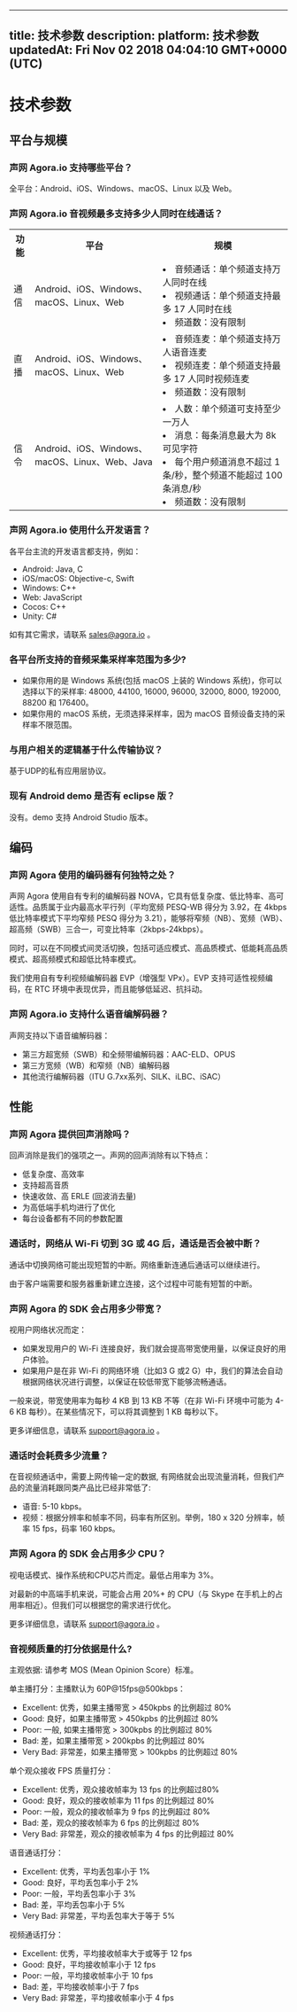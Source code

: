 
---
title: 技术参数
description: 
platform: 技术参数
updatedAt: Fri Nov 02 2018 04:04:10 GMT+0000 (UTC)
---
# 技术参数
## 平台与规模

### 声网 Agora.io 支持哪些平台？

全平台：Android、iOS、Windows、macOS、Linux 以及 Web。

### 声网 Agora.io 音视频最多支持多少人同时在线通话？


<table>
  <tr>
    <th>功能</th>
    <th>平台</th>
    <th>规模</th>
  </tr>
  <tr>
    <td>通信</td>
    <td>Android、iOS、Windows、macOS、Linux、Web</td>
    <td><li>音频通话：单个频道支持万人同时在线</li><li>视频通话：单个频道支持最多 17 人同时在线</li><li>频道数：没有限制</li></td>
  </tr>
  <tr>
    <td>直播</td>
    <td>Android、iOS、Windows、macOS、Linux、Web</td>
    <td><li>音频连麦：单个频道支持万人语音连麦</li><li>视频连麦：单个频道支持最多 17 人同时视频连麦</li><li>频道数：没有限制</li></td>
  </tr>
  <tr>
    <td>信令</td>
    <td>Android、iOS、Windows、macOS、Linux、Web、Java</td>
    <td><li>人数：单个频道可支持至少一万人</li><li>消息：每条消息最大为 8k 可见字符</li><li>每个用户频道消息不超过 1 条/秒，整个频道不能超过 100 条消息/秒</li><li>频道数：没有限制</li></td>
  </tr>
</table>

### 声网 Agora.io 使用什么开发语言？

各平台主流的开发语言都支持，例如：

* Android: Java, C
* iOS/macOS: Objective-c, Swift
* Windows: C++
* Web: JavaScript
* Cocos: C++
* Unity: C#

如有其它需求，请联系 sales@agora.io 。

### 各平台所支持的音频采集采样率范围为多少?

* 如果你用的是 Windows 系统(包括 macOS 上装的 Windows 系统)，你可以选择以下的采样率: 48000, 44100, 16000, 96000, 32000, 8000, 192000, 88200 和 176400。
* 如果你用的 macOS 系统，无须选择采样率，因为 macOS 音频设备支持的采样率不限范围。
 
### 与用户相关的逻辑基于什么传输协议？

基于UDP的私有应用层协议。

### 现有 Android demo 是否有 eclipse 版？

没有。demo 支持 Android Studio 版本。

## 编码

### 声网 Agora 使用的编码器有何独特之处？

声网 Agora 使用自有专利的编解码器 NOVA，它具有低复杂度、低比特率、高可适性。品质属于业内最高水平行列（平均宽频 PESQ-WB 得分为 3.92，在 4kbps 低比特率模式下平均窄频 PESQ 得分为 3.21），能够将窄频（NB）、宽频（WB）、超高频（SWB）三合一，可变比特率（2kbps-24kbps）。

同时，可以在不同模式间灵活切换，包括可适应模式、高品质模式、低能耗高品质模式、超高频模式和超低比特率模式。

我们使用自有专利视频编解码器 EVP（增强型 VPx）。EVP 支持可适性视频编码，在 RTC 环境中表现优异，而且能够低延迟、抗抖动。

### 声网 Agora.io 支持什么语音编解码器？

声网支持以下语音编解码器：

* 第三方超宽频（SWB）和全频带编解码器：AAC-ELD、OPUS
* 第三方宽频（WB）和窄频（NB）编解码器
* 其他流行编解码器（ITU G.7xx系列、SILK、iLBC、iSAC）

## 性能

### 声网 Agora 提供回声消除吗？

回声消除是我们的强项之一。声网的回声消除有以下特点：

* 低复杂度、高效率
* 支持超高音质
* 快速收敛、高 ERLE (回波消去量)
* 为高低端手机均进行了优化
* 每台设备都有不同的参数配置

### 通话时，网络从 Wi-Fi 切到 3G 或 4G 后，通话是否会被中断？

通话中切换网络可能出现短暂的中断。网络重新连通后通话可以继续进行。

由于客户端需要和服务器重新建立连接，这个过程中可能有短暂的中断。

### 声网 Agora 的 SDK 会占用多少带宽？

视用户网络状况而定：

* 如果发现用户的 Wi-Fi 连接良好，我们就会提高带宽使用量，以保证良好的用户体验。
* 如果用户是在非 Wi-Fi 的网络环境（比如3 G 或2 G）中，我们的算法会自动根据网络状况进行调整，以保证在较低带宽下能够流畅通话。

一般来说，带宽使用率为每秒 4 KB 到 13 KB 不等（在非 Wi-Fi 环境中可能为 4-6 KB 每秒）。在某些情况下，可以将其调整到 1 KB 每秒以下。

更多详细信息，请联系 support@agora.io 。

### 通话时会耗费多少流量？

在音视频通话中，需要上网传输一定的数据, 有网络就会出现流量消耗，但我们产品的流量消耗跟同类产品比已经非常低了:

* 语音: 5-10 kbps。
* 视频：根据分辨率和帧率不同，码率有所区别。举例，180 x 320 分辨率，帧率 15 fps，码率 160 kbps。

### 声网 Agora 的 SDK 会占用多少 CPU？

视电话模式、操作系统和CPU芯片而定。最低占用率为 3%。

对最新的中高端手机来说，可能会占用 20%+ 的 CPU（与 Skype 在手机上的占用率相近）。但我们可以根据您的需求进行优化。

更多详细信息，请联系 support@agora.io 。

### 音视频质量的打分依据是什么?

主观依据: 请参考 MOS (Mean Opinion Score）标准。

单主播打分：主播默认为 60P@15fps@500kbps：

* Excellent: 优秀，如果主播带宽 > 450kpbs 的比例超过 80%
* Good: 良好，如果主播带宽 > 450kpbs 的比例超过 80%
* Poor: 一般, 如果主播带宽 > 300kpbs 的比例超过 80%
* Bad: 差，如果主播带宽 > 200kpbs 的比例超过 80%
* Very Bad: 非常差，如果主播带宽 > 100kpbs 的比例超过 80%

单个观众接收 FPS 质量打分：

* Excellent: 优秀，观众接收帧率为 13 fps 的比例超过80%
* Good: 良好，观众的接收帧率为 11 fps 的比例超过 80%
* Poor: 一般，观众的接收帧率为 9 fps 的比例超过 80%
* Bad: 差，观众的接收帧率为 6 fps 的比例超过 80%
* Very Bad: 非常差，观众的接收帧率为 4 fps 的比例超过 80%

语音通话打分：
* Excellent: 优秀，平均丢包率小于 1%
* Good: 良好，平均丢包率小于 2%
* Poor: 一般，平均丢包率小于 3%
* Bad: 差，平均丢包率小于 5%
* Very Bad: 非常差，平均丢包率大于等于 5%

视频通话打分：

* Excellent: 优秀，平均接收帧率大于或等于 12 fps
* Good: 良好，平均接收帧率小于 12 fps
* Poor: 一般，平均接收帧率小于 10 fps
* Bad: 差，平均接收帧率小于 7 fps
* Very Bad: 非常差，平均接收帧率小于 4 fps

